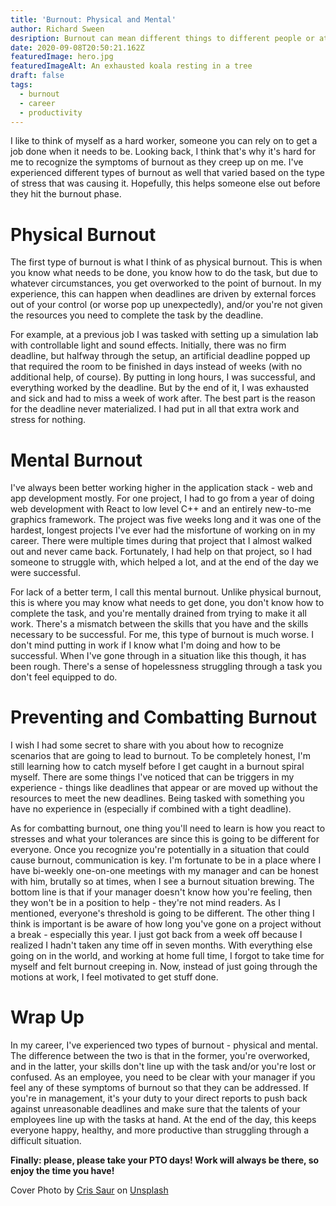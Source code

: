 ```yaml
---
title: 'Burnout: Physical and Mental'
author: Richard Sween
desription: Burnout can mean different things to different people or at different times.
date: 2020-09-08T20:50:21.162Z
featuredImage: hero.jpg
featuredImageAlt: An exhausted koala resting in a tree
draft: false
tags:
  - burnout
  - career
  - productivity
---
```


I like to think of myself as a hard worker, someone you can rely on to get a job done when it needs to be. Looking back, I think that's why it's hard for me to recognize the symptoms of burnout as they creep up on me. I've experienced different types of burnout as well that varied based on the type of stress that was causing it. Hopefully, this helps someone else out before they hit the burnout phase.

# Physical Burnout

The first type of burnout is what I think of as physical burnout. This is when you know what needs to be done, you know how to do the task, but due to whatever circumstances, you get overworked to the point of burnout. In my experience, this can happen when deadlines are driven by external forces out of your control (or worse pop up unexpectedly), and/or you're not given the resources you need to complete the task by the deadline.

For example, at a previous job I was tasked with setting up a simulation lab with controllable light and sound effects. Initially, there was no firm deadline, but halfway through the setup, an artificial deadline popped up that required the room to be finished in days instead of weeks (with no additional help, of course). By putting in long hours, I was successful, and everything worked by the deadline. But by the end of it, I was exhausted and sick and had to miss a week of work after. The best part is the reason for the deadline never materialized. I had put in all that extra work and stress for nothing.

# Mental Burnout

I've always been better working higher in the application stack - web and app development mostly. For one project, I had to go from a year of doing web development with React to low level C++ and an entirely new-to-me graphics framework. The project was five weeks long and it was one of the hardest, longest projects I've ever had the misfortune of working on in my career. There were multiple times during that project that I almost walked out and never came back. Fortunately, I had help on that project, so I had someone to struggle with, which helped a lot, and at the end of the day we were successful.

For lack of a better term, I call this mental burnout. Unlike physical burnout, this is where you may know what needs to get done, you don't know how to complete the task, and you're mentally drained from trying to make it all work. There's a mismatch between the skills that you have and the skills necessary to be successful. For me, this type of burnout is much worse. I don't mind putting in work if I know what I'm doing and how to be successful. When I've gone through in a situation like this though, it has been rough. There's a sense of hopelessness struggling through a task you don't feel equipped to do.

# Preventing and Combatting Burnout

I wish I had some secret to share with you about how to recognize scenarios that are going to lead to burnout. To be completely honest, I'm still learning how to catch myself before I get caught in a burnout spiral myself. There are some things I've noticed that can be triggers in my experience - things like deadlines that appear or are moved up without the resources to meet the new deadlines. Being tasked with something you have no experience in (especially if combined with a tight deadline).

As for combatting burnout, one thing you'll need to learn is how you react to stresses and what your tolerances are since this is going to be different for everyone. Once you recognize you're potentially in a situation that could cause burnout, communication is key. I'm fortunate to be in a place where I have bi-weekly one-on-one meetings with my manager and can be honest with him, brutally so at times, when I see a burnout situation brewing. The bottom line is that if your manager doesn't know how you're feeling, then they won't be in a position to help - they're not mind readers. As I mentioned, everyone's threshold is going to be different. The other thing I think is important is be aware of how long you've gone on a project without a break - especially this year. I just got back from a week off because I realized I hadn't taken any time off in seven months. With everything else going on in the world, and working at home full time, I forgot to take time for myself and felt burnout creeping in. Now, instead of just going through the motions at work, I feel motivated to get stuff done.

# Wrap Up

In my career, I've experienced two types of burnout - physical and mental. The difference between the two is that in the former, you're overworked, and in the latter, your skills don't line up with the task and/or you're lost or confused. As an employee, you need to be clear with your manager if you feel any of these symptoms of burnout so that they can be addressed. If you're in management, it's your duty to your direct reports to push back against unreasonable deadlines and make sure that the talents of your employees line up with the tasks at hand. At the end of the day, this keeps everyone happy, healthy, and more productive than struggling through a difficult situation.

**Finally: please, please take your PTO days! Work will always be there, so enjoy the time you have!**

<span>Cover Photo by <a href="https://unsplash.com/@crisaur?utm_source=unsplash&amp;utm_medium=referral&amp;utm_content=creditCopyText">Cris Saur</a> on <a href="https://unsplash.com/s/photos/exhausted?utm_source=unsplash&amp;utm_medium=referral&amp;utm_content=creditCopyText">Unsplash</a></span>
